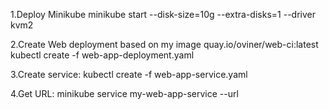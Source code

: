 1.Deploy Minikube
minikube start --disk-size=10g --extra-disks=1 --driver kvm2

2.Create Web deployment based on my image quay.io/oviner/web-ci:latest
kubectl create -f web-app-deployment.yaml

3.Create service:
kubectl create -f web-app-service.yaml

4.Get URL:
minikube service my-web-app-service --url